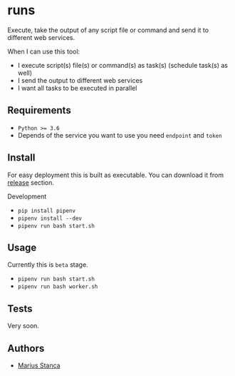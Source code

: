 # runs

Execute, take the output of any script file or command and send it to different web services.

When I can use this tool:

* I execute script(s) file(s) or command(s) as task(s) (schedule task(s) as well)
* I send the output to different web services
* I want all tasks to be executed in parallel

## Requirements

* `Python >= 3.6`
* Depends of the service you want to use you need `endpoint` and `token`

## Install

For easy deployment this is built as executable. You can download it from [release](https://github.com/wmariuss/runs/releases) section.

Development

* `pip install pipenv`
* `pipenv install --dev`
* `pipenv run bash start.sh`

## Usage

Currently this is `beta` stage.

* `pipenv run bash start.sh`
* `pipenv run bash worker.sh`

## Tests

Very soon.

## Authors

* [Marius Stanca](mailto:me@marius.xyz)

